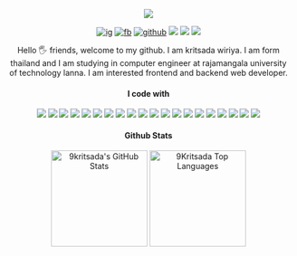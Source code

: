 <p align="center">
  <a align="center" href="#" target="blank"><img src="https://user-images.githubusercontent.com/69795132/211474718-e992864f-ec2f-4647-b9e6-bce8bfd0e4c2.png" /></a>
</p>

<p align="center">
  <a align="center" href="https://instagram.com/9Kritsada/" target="_blank"><img src="https://img.shields.io/badge/9Kritsada-%23E4405F.svg?style=for-the-badge&logo=Instagram&logoColor=white" alt="ig"/></a>
  <a align="center" href="https://www.facebook.com/9Kritsada/" target="_blank"><img src="https://img.shields.io/badge/9Kritsada-1877F2?style=for-the-badge&logo=facebook&logoColor=white" alt="fb"/></a>
  <a align="center" href="https://github.com/9Kritsada/"><img src="https://img.shields.io/badge/9Kritsada-12100E.svg?style=for-the-badge&logo=github&logoColor=white" alt="github"/></a>
  <a align="center"><img src="https://komarev.com/ghpvc/?username=9Kritsada&label=PROFILE+VIEWS&style=for-the-badge&color=brightgreen" /></a>
  <a align="center"><img src="https://img.shields.io/badge/asus%20laptop-000000?style=for-the-badge&logo=asus&logoColor=white" /></a>
  <a align="center"><img src="https://img.shields.io/badge/Windows-0078D6?style=for-the-badge&logo=windows&logoColor=white" /></a>
</p>

<p align="center">
Hello 🖐️ friends, welcome to my github. I am kritsada wiriya. I am form thailand and I am studying in computer engineer at rajamangala university of technology lanna. I am interested frontend and backend web developer.
</p>

<h4 align="center">I code with</h4>
<p align="center">
  <img src="https://img.shields.io/badge/VSCode-0078D4?style=for-the-badge&logo=visual%20studio%20code&logoColor=white"/> 
  <img src="https://img.shields.io/badge/terminal-4D4D4D?style=for-the-badge&logo=windows%20terminal&logoColor=white"/>
  <img src="https://img.shields.io/badge/powershell-5391FE?style=for-the-badge&logo=powershell&logoColor=white"/> 
  <img src="https://img.shields.io/badge/npm-CB3837?style=for-the-badge&logo=npm&logoColor=white"/> 
  <img src="https://img.shields.io/badge/Cloudflare-F38020?style=for-the-badge&logo=Cloudflare&logoColor=white"/> 
  <img src="https://img.shields.io/badge/Edge-0078D7?style=for-the-badge&logo=Microsoft-edge&logoColor=white"/> 
  <img src="https://img.shields.io/badge/Brave-FF1B2D?style=for-the-badge&logo=Brave&logoColor=white"/> 
  <img src="https://img.shields.io/badge/C-00599C?style=for-the-badge&logo=c&logoColor=white"/> 
  <img src="https://img.shields.io/badge/C%2B%2B-00599C?style=for-the-badge&logo=c%2B%2B&logoColor=white"/>  
  <img src="https://img.shields.io/badge/JavaScript-323330?style=for-the-badge&logo=javascript&logoColor=F7DF1E"/>
  <img src="https://img.shields.io/badge/PHP-777BB4?style=for-the-badge&logo=php&logoColor=white"/>
  <img src="https://img.shields.io/badge/HTML5-E34F26?style=for-the-badge&logo=html5&logoColor=white"/>  
  <img src="https://img.shields.io/badge/CSS3-1572B6?style=for-the-badge&logo=css3&logoColor=white"/>
  <img src="https://img.shields.io/badge/Tailwind-38B2AC?style=for-the-badge&logo=tailwind-css&logoColor=white"/>
  <img src="https://img.shields.io/badge/Bootstrap-563D7C?style=for-the-badge&logo=bootstrap&logoColor=white"/>
  <img src="https://img.shields.io/badge/React-20232A?style=for-the-badge&logo=react&logoColor=61DAFB"/>
  <img src="https://img.shields.io/badge/Vue.js-35495E?style=for-the-badge&logo=vuedotjs&logoColor=4FC08D"/> 
  <img src="https://img.shields.io/badge/Font_Awesome-339AF0?style=for-the-badge&logo=fontawesome&logoColor=white"/> 
  <img src="https://img.shields.io/badge/Codeigniter-EF4223?style=for-the-badge&logo=codeigniter&logoColor=white" />
  <img src="https://img.shields.io/badge/MySQL-005C84?style=for-the-badge&logo=mysql&logoColor=white" />
</p>

<h4 align="center">Github Stats</h4>
<p align="center"> 
  <a><img  alt="9kritsada's GitHub Stats" src="https://awesome-github-stats.azurewebsites.net/user-stats/9kritsada?cardType=level-alternate&preferLogin=false" height="170px" /></a>
  <a><img alt="9Kritsada Top Languages" src="https://github-readme-stats.vercel.app/api/top-langs/?username=9Kritsada&langs_count=8&layout=compact&theme=default&hide_border=false&bg_color=fff&title_color=58a6ff&icon_color=000" height="170px"/></a>
</p>


